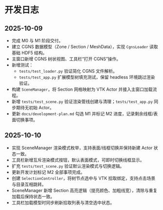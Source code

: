 # 开发日志

## 2025-10-09

- 完成 M0 与 M1 阶段交付。
- 建立 CGNS 数据模型（Zone / Section / MeshData），实现 `CgnsLoader` 读取基础 HDF5 结构。
- 主窗口新增 CGNS 树状视图、工具栏“打开 CGNS”操作。
- 新增测试：
  - `tests/test_loader.py` 验证简化 CGNS 文件解析。
  - `tests/test_app.py` 扩展模型树填充测试，保留 headless 环境跳过渲染验证。
- 构建 `SceneManager`，将 Section 网格映射为 VTK Actor 并接入主窗口加载流程。
- 新增 `tests/test_scene.py` 验证渲染管线创建与清理；`tests/test_app.py` 同步期待无初始 Actor。
- 更新 `docs/development-plan.md` 勾选 M1 并标记 M2 进度，记录剩余线框/表面切换事项。

## 2025-10-10

- 实现 SceneManager 渲染模式枚举，支持表面/线框切换并保持新建 Actor 状态一致。
- 工具栏新增互斥渲染模式按钮，默认表面模式，可即时切换线框显示。
- 扩充 `tests/test_scene.py` 验证默认渲染模式与切换逻辑。
- 更新开发计划标记 M2 全部事项完成。
- 创建 `SelectionController`，将树节点选中与 VTK 拾取绑定，支持点击场景与目录互相跳转。
- SceneManager 新增 Section 高亮逻辑（提亮颜色、加粗线宽），清除与重复加载后保持状态一致。
- 工具栏加载模型时同步刷新拾取列表与清空选中状态。
